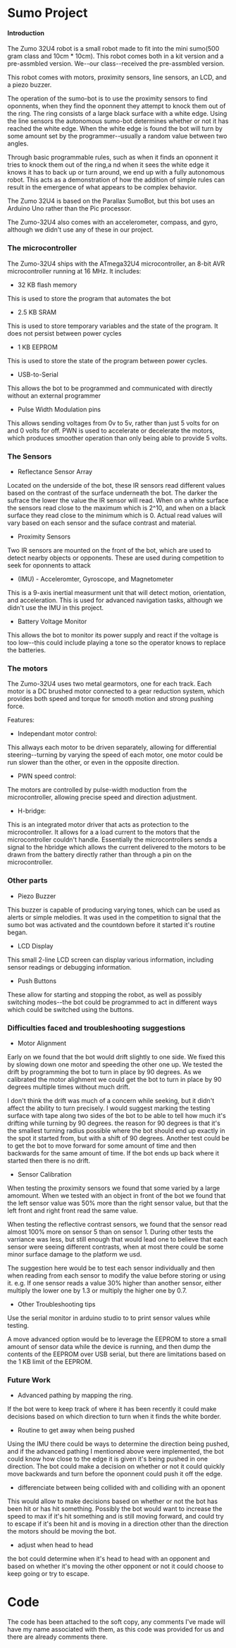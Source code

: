 # Sumo Project

#### Introduction

The Zumo 32U4 robot is a small robot made to fit into the mini sumo(500 gram class and 10cm * 10cm). This robot comes both in a kit version and a pre-assmbled version. We--our class--received the pre-assmbled version. 

This robot comes with motors, proximity sensors, line sensors, an LCD, and a piezo buzzer. 

The operation of the sumo-bot is to use the proximity sensors to find oponnents, when they find the oponnent they attempt to knock them out of the ring. The ring consists of a large black surface with a white edge. Using the line sensors the autonomous sumo-bot determines whether or not it has reached the white edge. When the white edge is found the bot will turn by some amount set by the programmer--usually a random value between two angles. 

Through basic programmable rules, such as when it finds an oponnent it tries to knock them out of the ring,a nd when it sees the white edge it knows it has to back up or turn around, we end up with a fully autonomous robot. This acts as a demonstration of how the addition of simple rules can result in the emergence of what appears to be complex behavior. 

The Zumo 32U4 is based on the Parallax SumoBot, but this bot uses an Arduino Uno rather than the Pic processor. 

The Zumo-32U4 also comes with an accelerometer, compass, and gyro, although we didn't use any of these in our project. 

### The microcontroller

The Zumo-32U4 ships with the ATmega32U4 microcontroller, an 8-bit AVR microcontroller running at 16 MHz. It includes:

* 32 KB flash memory

This is used to store the program that automates the bot

* 2.5 KB SRAM

This is used to store temporary variables and the state of the program. It does not persist between power cycles

* 1 KB EEPROM

This is used to store the state of the program between power cycles.

* USB-to-Serial

This allows the bot to be programmed and communicated with directly without an external programmer

* Pulse Width Modulation pins

This allows sending voltages from 0v to 5v, rather than just 5 volts for on and 0 volts for off. PWN is used to accelerate or decelerate the motors, which produces smoother operation than only being able to provide 5 volts.

### The Sensors

* Reflectance Sensor Array

Located on the underside of the bot, these IR sensors read different values based on the contrast of the surface underneath the bot. The darker the sufrace the lower the value the IR sensor will read. When on a white surface the sensors read close to the maximum which is 2^10, and when on a black surface they read close to the minimum which is 0. Actual read values will vary based on each sensor and the suface contrast and material. 

* Proximity Sensors

Two IR sensors are mounted on the front of the bot, which are used to detect nearby objects or opponents. These are used during competition to seek for oponnents to attack

* (IMU) - Acceleromter, Gyroscope, and Magnetometer

This is a 9-axis inertial measurment unit that will detect motion, orientation, and acceleration. This is used for advanced navigation tasks, although we didn't use the IMU in this project. 

* Battery Voltage Monitor

This allows the bot to monitor its power supply and react if the voltage is too low--this could include playing a tone so the operator knows to replace the batteries. 

### The motors

The Zumo-32U4 uses two metal gearmotors, one for each track. Each motor is a DC brushed motor connected to a gear reduction system, which provides both speed and torque for smooth motion and strong pushing force. 

Features:

* Independant motor control:

This allways each motor to be driven separately, allowing for differential steering--turning by varying the speed of each motor, one motor could be run slower than the other, or even in the opposite direction.

* PWN speed control: 

The motors are controlled by pulse-width moduction from the microcontroller, allowing precise speed and direction adjustment. 

* H-bridge: 

This is an integrated motor driver that acts as protection to the microcontroller. It allows for a a load current to the motors that the microcontroller couldn't handle. Essentially the microcontrollers sends a signal to the hbridge which allows the current delivered to the motors to be drawn from the battery directly rather than through a pin on the microcontroller. 

### Other parts

* Piezo Buzzer 

This buzzer is capable of producing varying tones, which can be used as alerts or simple melodies. It was used in the competition to signal that the sumo bot was activated and the countdown before it started it's routine began. 

* LCD Display

This small 2-line LCD screen can display various information, including sensor readings or debugging information.

* Push Buttons

These allow for starting and stopping the robot, as well as possibly switching modes--the bot could be programmed to act in different ways which could be switched using the buttons. 

### Difficulties faced and troubleshooting suggestions

* Motor Alignment

Early on we found that the bot would drift slightly to one side. We fixed this by slowing down one motor and speeding the other one up. We tested the drift by programming the bot to turn in place by 90 degrees. As we calibrated the motor alighment we could get the bot to turn in place by 90 degrees multiple times without much drift. 

I don't think the drift was much of a concern while seeking, but it didn't affect the ability to turn precisely. I would suggest marking the testing surface with tape along two sides of the bot to be able to tell how much it's drifting while turning by 90 degrees. the reason for 90 degrees is that it's the smallest turning radius possible where the bot should end up exactly in the spot it started from, but with a shift of 90 degrees. Another test could be to get the bot to move forward for some amount of time and then backwards for the same amount of time. If the bot ends up back where it started then there is no drift. 

* Sensor Calibration

When testing the proximity sensors we found that some varied by a large amomount. When we tested with an object in front of the bot we found that the left sensor value was 50% more than the right sensor value, but that the left front and right front read the same value. 

When testing the reflective contrast sensors, we found that the sensor read almost 100% more on sensor 5 than on sensor 1. During other tests the varriance was less, but still enough that would lead one to believe that each sensor were seeing different contrasts, when at most there could be some minor surface damage to the platform we usd. 

The suggestion here would be to test each sensor individually and then when reading from each sensor to modify the value before storing or using it. e.g. If one sensor reads a value 30% higher than another sensor, either multiply the lower one by 1.3 or multiply the higher one by 0.7.

* Other Troubleshooting tips

Use the serial monitor in arduino studio to to print sensor values while testing. 

A move advanced option would be to leverage the EEPROM to store a small amount of sensor data while the device is running, and then dump the contents of the EEPROM over USB serial, but there are limitations based on the 1 KB limit of the EEPROM. 

### Future Work

* Advanced pathing by mapping the ring. 

If the bot were to keep track of where it has been recently it could make decisions based on which direction to turn when it finds the white border. 

* Routine to get away when being pushed

Using the IMU there could be ways to determine the direction being pushed, and if the advanced pathing I mentioned above were implemented, the bot could know how close to the edge it is given it's being pushed in one direction. The bot could make a decision on whether or not it could quickly move backwards and turn before the oponnent could push it off the edge. 


* differenciate between being collided with and colliding with an oponent

This would allow to make decisions based on whether or not the bot has been hit or has hit something. Possibly the bot would want to increase the speed to max if it's hit something and is still moving forward, and could try to escape if it's been hit and is moving in a direction other than the direction the motors should be moving the bot. 

* adjust when head to head

the bot could determine when it's head to head with an opponent and based on whether it's moving the other opponent or not it could choose to keep going or try to escape. 

# Code

The code has been attached to the soft copy, any comments I've made will have my name associated with them, as this code was provided for us and there are already comments there. 
